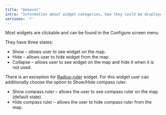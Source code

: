 ```yaml
---
title: "General"
intro: "Information about widget categories, how they could be displayed, configured and interacted with."
versions: '*'
---
```

<!--
- Describe Layout (4 corners)
- Configure screen (profile based setting)
- Transparent widgets
- Widget categories (table with links)-->

Most widgets are clickable and can be found in the Configure screen menu

They have three states:
* Show – allows user to see widget on the map.
* Hide – allows user to hide widget from the map.
* Collapse – allows user to see widget on the map and hide it when it is not used.

There is an exception for [Radius-ruler](https://docs.osmand.net/en/main@latest/osmand/widgets/radius-ruler) widget.
For this widget user can additionally choose the option to Show/Hide compass ruler:
* Show compass ruler – allows the user to see compass ruler on the map (default state).  
* Hide compass ruler – allows the user to hide compass ruler from the map.

